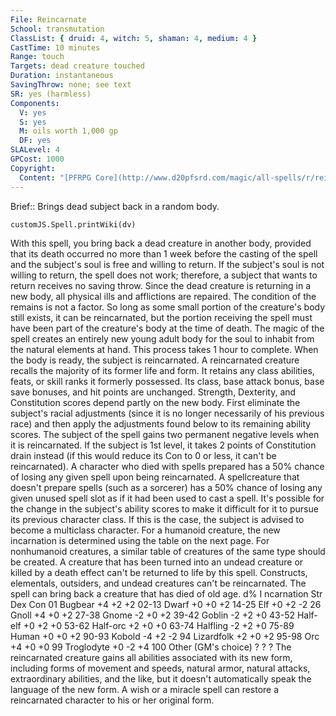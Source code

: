 ```yaml
---
File: Reincarnate
School: transmutation
ClassList: { druid: 4, witch: 5, shaman: 4, medium: 4 }
CastTime: 10 minutes
Range: touch
Targets: dead creature touched
Duration: instantaneous
SavingThrow: none; see text
SR: yes (harmless)
Components:
  V: yes
  S: yes
  M: oils worth 1,000 gp
  DF: yes
SLALevel: 4
GPCost: 1000
Copyright:
  Content: "[PFRPG Core](http://www.d20pfsrd.com/magic/all-spells/r/reincarnate)"
---
```

Brief:: Brings dead subject back in a random body.

```dataviewjs
customJS.Spell.printWiki(dv)
```

With this spell, you bring back a dead creature in another body, provided that its death occurred no more than 1 week before the casting of the spell and the subject's soul is free and willing to return. If the subject's soul is not willing to return, the spell does not work; therefore, a subject that wants to return receives no saving throw. Since the dead creature is returning in a new body, all physical ills and afflictions are repaired. The condition of the remains is not a factor. So long as some small portion of the creature's body still exists, it can be reincarnated, but the portion receiving the spell must have been part of the creature's body at the time of death. The magic of the spell creates an entirely new young adult body for the soul to inhabit from the natural elements at hand. This process takes 1 hour to complete. When the body is ready, the subject is reincarnated. A reincarnated creature recalls the majority of its former life and form. It retains any class abilities, feats, or skill ranks it formerly possessed. Its class, base attack bonus, base save bonuses, and hit points are unchanged. Strength, Dexterity, and Constitution scores depend partly on the new body. First eliminate the subject's racial adjustments (since it is no longer necessarily of his previous race) and then apply the adjustments found below to its remaining ability scores. The subject of the spell gains two permanent negative levels when it is reincarnated. If the subject is 1st level, it takes 2 points of Constitution drain instead (if this would reduce its Con to 0 or less, it can't be reincarnated). A character who died with spells prepared has a 50% chance of losing any given spell upon being reincarnated. A spellcreature that doesn't prepare spells (such as a sorcerer) has a 50% chance of losing any given unused spell slot as if it had been used to cast a spell. It's possible for the change in the subject's ability scores to make it difficult for it to pursue its previous character class. If this is the case, the subject is advised to become a multiclass character. For a humanoid creature, the new incarnation is determined using the table on the next page. For nonhumanoid creatures, a similar table of creatures of the same type should be created. A creature that has been turned into an undead creature or killed by a death effect can't be returned to life by this spell. Constructs, elementals, outsiders, and undead creatures can't be reincarnated. The spell can bring back a creature that has died of old age. d% I ncarnation Str Dex Con 01 Bugbear +4 +2 +2 02-13 Dwarf +0 +0 +2 14-25 Elf +0 +2 -2 26 Gnoll +4 +0 +2 27-38 Gnome -2 +0 +2 39-42 Goblin -2 +2 +0 43-52 Half-elf +0 +2 +0 53-62 Half-orc +2 +0 +0 63-74 Halfling -2 +2 +0 75-89 Human +0 +0 +2 90-93 Kobold -4 +2 -2 94 Lizardfolk +2 +0 +2 95-98 Orc +4 +0 +0 99 Troglodyte +0 -2 +4 100 Other (GM's choice) ? ? ? The reincarnated creature gains all abilities associated with its new form, including forms of movement and speeds, natural armor, natural attacks, extraordinary abilities, and the like, but it doesn't automatically speak the language of the new form. A wish or a miracle spell can restore a reincarnated character to his or her original form.

